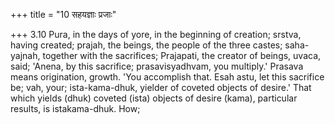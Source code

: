 +++
title = "10 सहयज्ञाः प्रजाः"

+++
3.10 Pura, in the days of yore, in the beginning of creation; srstva,
having created; prajah, the beings, the people of the three castes;
saha-yajnah, together with the sacrifices; Prajapati, the creator of
beings, uvaca, said; 'Anena, by this sacrifice; prasavisyadhvam, you
multiply.' Prasava means origination, growth. 'You accomplish that. Esah
astu, let this sacrifice be; vah, your; ista-kama-dhuk, yielder of
coveted objects of desire.' That which yields (dhuk) coveted (ista)
objects of desire (kama), particular results, is istakama-dhuk. How;
